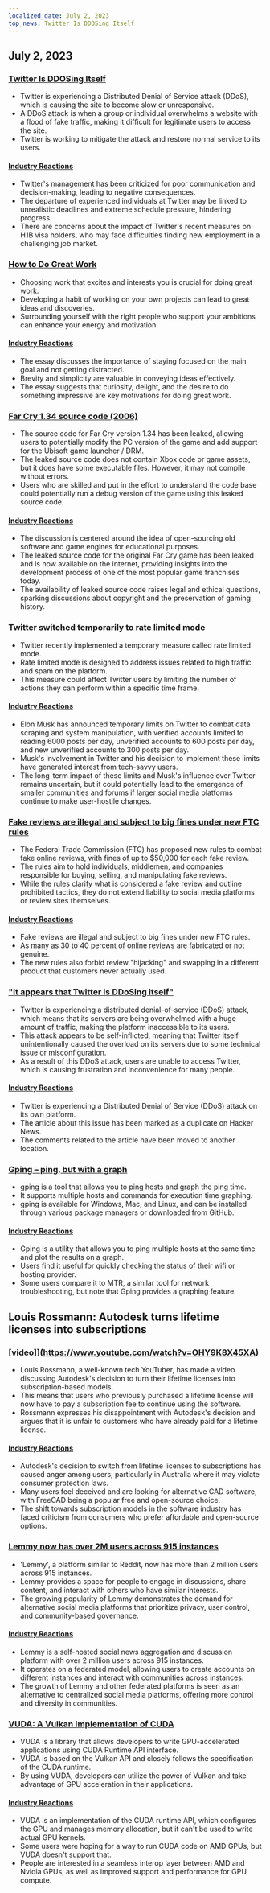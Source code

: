 ```yaml
---
localized_date: July 2, 2023
top_news: Twitter Is DDOSing Itself
---
```




## July 2, 2023

### [Twitter Is DDOSing Itself](https://sfba.social/@sysop408/110639435788921057)

- Twitter is experiencing a Distributed Denial of Service attack (DDoS), which is causing the site to become slow or unresponsive.
- A DDoS attack is when a group or individual overwhelms a website with a flood of fake traffic, making it difficult for legitimate users to access the site.
- Twitter is working to mitigate the attack and restore normal service to its users.

#### [Industry Reactions](http://news.ycombinator.com/item?id=36553236)

- Twitter's management has been criticized for poor communication and decision-making, leading to negative consequences.
- The departure of experienced individuals at Twitter may be linked to unrealistic deadlines and extreme schedule pressure, hindering progress.
- There are concerns about the impact of Twitter's recent measures on H1B visa holders, who may face difficulties finding new employment in a challenging job market.

### [How to Do Great Work](http://paulgraham.com/greatwork.html)

- Choosing work that excites and interests you is crucial for doing great work.
- Developing a habit of working on your own projects can lead to great ideas and discoveries.
- Surrounding yourself with the right people who support your ambitions can enhance your energy and motivation.

#### [Industry Reactions](http://news.ycombinator.com/item?id=36550615)

- The essay discusses the importance of staying focused on the main goal and not getting distracted.
- Brevity and simplicity are valuable in conveying ideas effectively.
- The essay suggests that curiosity, delight, and the desire to do something impressive are key motivations for doing great work.

### [Far Cry 1.34 source code (2006)](https://archive.org/details/far-cry-1.34-complete)

- The source code for Far Cry version 1.34 has been leaked, allowing users to potentially modify the PC version of the game and add support for the Ubisoft game launcher / DRM.
- The leaked source code does not contain Xbox code or game assets, but it does have some executable files. However, it may not compile without errors.
- Users who are skilled and put in the effort to understand the code base could potentially run a debug version of the game using this leaked source code.

#### [Industry Reactions](http://news.ycombinator.com/item?id=36547801)

- The discussion is centered around the idea of open-sourcing old software and game engines for educational purposes.
- The leaked source code for the original Far Cry game has been leaked and is now available on the internet, providing insights into the development process of one of the most popular game franchises today.
- The availability of leaked source code raises legal and ethical questions, sparking discussions about copyright and the preservation of gaming history.

### Twitter switched temporarily to rate limited mode

- Twitter recently implemented a temporary measure called rate limited mode.
- Rate limited mode is designed to address issues related to high traffic and spam on the platform.
- This measure could affect Twitter users by limiting the number of actions they can perform within a specific time frame.

#### [Industry Reactions](http://news.ycombinator.com/item?id=36552324)

- Elon Musk has announced temporary limits on Twitter to combat data scraping and system manipulation, with verified accounts limited to reading 6000 posts per day, unverified accounts to 600 posts per day, and new unverified accounts to 300 posts per day.
- Musk's involvement in Twitter and his decision to implement these limits have generated interest from tech-savvy users.
- The long-term impact of these limits and Musk's influence over Twitter remains uncertain, but it could potentially lead to the emergence of smaller communities and forums if larger social media platforms continue to make user-hostile changes.

### [Fake reviews are illegal and subject to big fines under new FTC rules](https://www.washingtonpost.com/technology/2023/06/30/fake-reviews-online-ftc/)

- The Federal Trade Commission (FTC) has proposed new rules to combat fake online reviews, with fines of up to $50,000 for each fake review.
- The rules aim to hold individuals, middlemen, and companies responsible for buying, selling, and manipulating fake reviews.
- While the rules clarify what is considered a fake review and outline prohibited tactics, they do not extend liability to social media platforms or review sites themselves.

#### [Industry Reactions](http://news.ycombinator.com/item?id=36556228)

- Fake reviews are illegal and subject to big fines under new FTC rules.
- As many as 30 to 40 percent of online reviews are fabricated or not genuine.
- The new rules also forbid review "hijacking" and swapping in a different product that customers never actually used.

### ["It appears that Twitter is DDoSing itself"](https://sfba.social/@sysop408/110639474671754723)

- Twitter is experiencing a distributed denial-of-service (DDoS) attack, which means that its servers are being overwhelmed with a huge amount of traffic, making the platform inaccessible to its users.
- This attack appears to be self-inflicted, meaning that Twitter itself unintentionally caused the overload on its servers due to some technical issue or misconfiguration.
- As a result of this DDoS attack, users are unable to access Twitter, which is causing frustration and inconvenience for many people.

#### [Industry Reactions](http://news.ycombinator.com/item?id=36553762)

- Twitter is experiencing a Distributed Denial of Service (DDoS) attack on its own platform.
- The article about this issue has been marked as a duplicate on Hacker News.
- The comments related to the article have been moved to another location.

### [Gping – ping, but with a graph](https://github.com/orf/gping)

- gping is a tool that allows you to ping hosts and graph the ping time.
- It supports multiple hosts and commands for execution time graphing.
- gping is available for Windows, Mac, and Linux, and can be installed through various package managers or downloaded from GitHub.

#### [Industry Reactions](http://news.ycombinator.com/item?id=36548676)

- Gping is a utility that allows you to ping multiple hosts at the same time and plot the results on a graph.
- Users find it useful for quickly checking the status of their wifi or hosting provider.
- Some users compare it to MTR, a similar tool for network troubleshooting, but note that Gping provides a graphing feature.

## Louis Rossmann: Autodesk turns lifetime licenses into subscriptions

### [video]](https://www.youtube.com/watch?v=OHY9K8X45XA)

- Louis Rossmann, a well-known tech YouTuber, has made a video discussing Autodesk's decision to turn their lifetime licenses into subscription-based models.
- This means that users who previously purchased a lifetime license will now have to pay a subscription fee to continue using the software.
- Rossmann expresses his disappointment with Autodesk's decision and argues that it is unfair to customers who have already paid for a lifetime license.

#### [Industry Reactions](http://news.ycombinator.com/item?id=36547864)

- Autodesk's decision to switch from lifetime licenses to subscriptions has caused anger among users, particularly in Australia where it may violate consumer protection laws.
- Many users feel deceived and are looking for alternative CAD software, with FreeCAD being a popular free and open-source choice.
- The shift towards subscription models in the software industry has faced criticism from consumers who prefer affordable and open-source options.

### [Lemmy now has over 2M users across 915 instances](https://lemmymap.feddit.de)

- 'Lemmy', a platform similar to Reddit, now has more than 2 million users across 915 instances.
- Lemmy provides a space for people to engage in discussions, share content, and interact with others who have similar interests.
- The growing popularity of Lemmy demonstrates the demand for alternative social media platforms that prioritize privacy, user control, and community-based governance.

#### [Industry Reactions](http://news.ycombinator.com/item?id=36546425)

- Lemmy is a self-hosted social news aggregation and discussion platform with over 2 million users across 915 instances.
- It operates on a federated model, allowing users to create accounts on different instances and interact with communities across instances.
- The growth of Lemmy and other federated platforms is seen as an alternative to centralized social media platforms, offering more control and diversity in communities.

### [VUDA: A Vulkan Implementation of CUDA](https://github.com/jgbit/vuda)

- VUDA is a library that allows developers to write GPU-accelerated applications using CUDA Runtime API interface.
- VUDA is based on the Vulkan API and closely follows the specification of the CUDA runtime.
- By using VUDA, developers can utilize the power of Vulkan and take advantage of GPU acceleration in their applications.

#### [Industry Reactions](http://news.ycombinator.com/item?id=36549637)

- VUDA is an implementation of the CUDA runtime API, which configures the GPU and manages memory allocation, but it can't be used to write actual GPU kernels.
- Some users were hoping for a way to run CUDA code on AMD GPUs, but VUDA doesn't support that.
- People are interested in a seamless interop layer between AMD and Nvidia GPUs, as well as improved support and performance for GPU compute.

</Steps>
